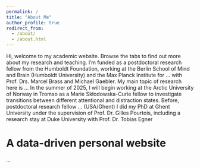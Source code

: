 ```yaml
---
permalink: /
title: "About Me"
author_profile: true
redirect_from: 
  - /about/
  - /about.html
---
```


Hi, welcome to my academic website. Browse the tabs to find out more about my research and teaching.
I’m funded as a postdoctoral research fellow from the Humboldt Foundation, working at the Berlin School of Mind and Brain (Humboldt University) and the Max Planck Institute for … with Prof. Drs. Marcel Brass and Michael Gaebler. My main topic of research here is … In the summer of 2025, I will begin working at the Arctic University of Norway in Tromso as a Marie Skłodowska-Curie fellow to investigate transitions between different attentional and distraction states.
Before, postdoctoral research fellow … (USA/Ghent)
I did my PhD at Ghent University under the supervision of Prof. Dr. Gilles Pourtois, including a research stay at Duke University with Prof. Dr. Tobias Egner

A data-driven personal website
======
...
